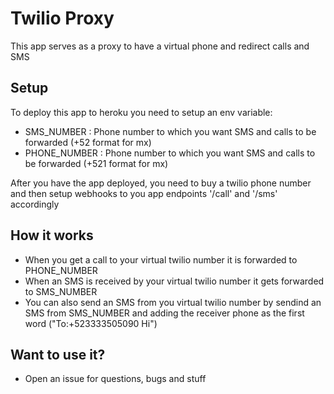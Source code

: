 # Twilio Proxy

This app serves as a proxy to have a virtual phone and redirect calls and SMS

## Setup

To deploy this app to heroku you need to setup an env variable:

 * SMS_NUMBER : Phone number to which you want SMS and calls to be forwarded (+52 format for mx)
 * PHONE_NUMBER : Phone number to which you want SMS and calls to be forwarded (+521 format for mx)

After you have the app deployed, you need to buy a twilio phone number
and then setup webhooks to you app endpoints '/call' and '/sms' accordingly


## How it works

* When you get a call to your virtual twilio number it is forwarded to PHONE_NUMBER
* When an SMS is received by your virtual twilio number it gets forwarded to SMS_NUMBER
* You can also send an SMS from you virtual twilio number by sendind an SMS from SMS_NUMBER and adding the receiver phone as the first word ("To:+523333505090 Hi")

## Want to use it?

* Open an issue for questions, bugs and stuff
